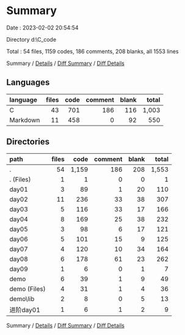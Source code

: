 # Summary

Date : 2023-02-02 20:54:54

Directory d:\\C_code

Total : 54 files,  1159 codes, 186 comments, 208 blanks, all 1553 lines

Summary / [Details](details.md) / [Diff Summary](diff.md) / [Diff Details](diff-details.md)

## Languages
| language | files | code | comment | blank | total |
| :--- | ---: | ---: | ---: | ---: | ---: |
| C | 43 | 701 | 186 | 116 | 1,003 |
| Markdown | 11 | 458 | 0 | 92 | 550 |

## Directories
| path | files | code | comment | blank | total |
| :--- | ---: | ---: | ---: | ---: | ---: |
| . | 54 | 1,159 | 186 | 208 | 1,553 |
| . (Files) | 1 | 1 | 0 | 0 | 1 |
| day01 | 3 | 89 | 1 | 20 | 110 |
| day02 | 11 | 236 | 33 | 38 | 307 |
| day03 | 5 | 116 | 33 | 17 | 166 |
| day04 | 8 | 169 | 25 | 38 | 232 |
| day05 | 3 | 98 | 6 | 17 | 121 |
| day06 | 5 | 101 | 15 | 9 | 125 |
| day07 | 4 | 120 | 10 | 34 | 164 |
| day08 | 6 | 178 | 61 | 23 | 262 |
| day09 | 1 | 6 | 0 | 1 | 7 |
| demo | 6 | 39 | 1 | 9 | 49 |
| demo (Files) | 4 | 31 | 1 | 4 | 36 |
| demo\\lib | 2 | 8 | 0 | 5 | 13 |
| 进阶day01 | 1 | 6 | 1 | 2 | 9 |

Summary / [Details](details.md) / [Diff Summary](diff.md) / [Diff Details](diff-details.md)